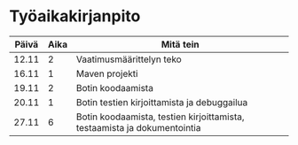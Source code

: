 # Työaikakirjanpito

| Päivä | Aika | Mitä tein |
----|----|----
| 12.11 | 2| Vaatimusmäärittelyn teko |
| 16.11 | 1| Maven projekti |
|19.11|2|Botin koodaamista|
|20.11|1|Botin testien kirjoittamista ja debuggailua|
|27.11|6|Botin koodaamista, testien kirjoittamista, testaamista ja dokumentointia|
